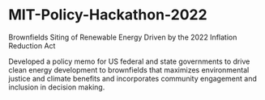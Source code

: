 # MIT-Policy-Hackathon-2022
Brownfields Siting of Renewable Energy Driven by the 2022 Inflation Reduction Act

Developed a policy memo for US federal and state governments to drive clean energy
development to brownfields that maximizes environmental justice and climate benefits and
incorporates community engagement and inclusion in decision making.

